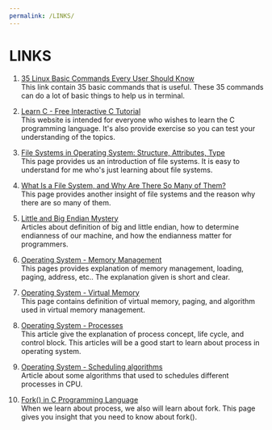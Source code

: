```yaml
---
permalink: /LINKS/
---
```


# LINKS

1. [35 Linux Basic Commands Every User Should Know](https://www.hostinger.com/tutorials/linux-commands)<br>
This link contain 35 basic commands that is useful. These 35 commands can do a lot of basic things to help us in terminal.

2. [Learn C - Free Interactive C Tutorial](https://www.learn-c.org)<br>
This website is intended for everyone who wishes to learn the C programming language. It's also provide exercise so you can test your understanding of the topics.

3. [File Systems in Operating System: Structure, Attributes, Type](https://www.guru99.com/file-systems-operating-system.html)<br>
This page provides us an introduction of file systems. It is easy to understand for me who's just learning about file systems. 

4. [What Is a File System, and Why Are There So Many of Them?](https://www.howtogeek.com/196051/htg-explains-what-is-a-file-system-and-why-are-there-so-many-of-them/)<br>
This page provides another insight of file systems and the reason why there are so many of them.

5. [Little and Big Endian Mystery](https://www.geeksforgeeks.org/little-and-big-endian-mystery/)<br>
Articles about definition of big and little endian, how to determine endianness of our machine, and how the endianness matter for programmers.

6. [Operating System - Memory Management](https://www.tutorialspoint.com/operating_system/os_memory_management.htm)<br>
This pages provides explanation of memory management, loading, paging, address, etc.. The explanation given is short and clear.

7. [Operating System - Virtual Memory](https://www.tutorialspoint.com/operating_system/os_virtual_memory.htm)<br>
This page contains definition of virtual memory, paging, and algorithm used in virtual memory management.

8. [Operating System - Processes](https://www.tutorialspoint.com/operating_system/os_processes.htm)<br>
This article give the explanation of process concept, life cycle, and control block. This articles will be a good start to learn about process in operating system.

9. [Operating System - Scheduling algorithms](https://www.tutorialspoint.com/operating_system/os_process_scheduling_algorithms.htm)<br>
Article about some algorithms that used to schedules different processes in CPU.

10. [Fork() in C Programming Language](https://www.section.io/engineering-education/fork-in-c-programming-language/)<br>
When we learn about process, we also will learn about fork. This page gives you insight that you need to know about fork().
